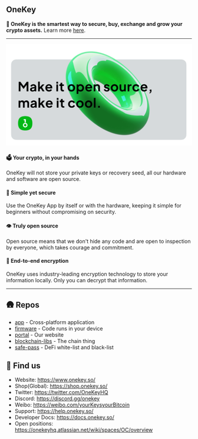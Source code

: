 ## OneKey

 **🔑 OneKey is the smartest way to secure, buy, exchange and grow your crypto assets.** Learn more [here](https://www.onekey.so/).

----

![make something people want](https://github.com/rayston92/graph_bed/blob/edc43bc1cd6ce6a19f3b6c30624a4b58f6870d1f/img/github_home_bg.png?raw=true)


#### 🗳️ Your crypto, in your hands

OneKey will not store your private keys or recovery seed, all our hardware and software are open source.

#### 👶 Simple yet secure

Use the OneKey App by itself or with the hardware, keeping it simple for beginners without compromising on security.

#### 👁️ Truly open source

Open source means that we don't hide any code and are open to inspection by everyone, which takes courage and commitment.

#### 🔐 End-to-end encryption

OneKey uses industry-leading encryption technology to store your information locally. Only you can decrypt that information. 

---

## 🛖 Repos

* [app](https://github.com/OneKeyHQ/app-monorepo) - Cross-platform application
* [firmware](https://github.com/OneKeyHQ/firmware) - Code runs in your device
* [portal](https://github.com/OneKeyHQ/portal) - Our website
* [blockchain-libs](https://github.com/OneKeyHQ/blockchain-libs) - The chain thing
* [safe-pass](https://github.com/OneKeyHQ/safe-pass) -  DeFi white-list and black-list


## 🦦 Find us

* Website: https://www.onekey.so/
* Shop(Global): https://shop.onekey.so/
* Twitter: https://twitter.com/OneKeyHQ
* Discord: https://discord.gg/onekey
* Weibo: https://weibo.com/yourKeysyourBitcoin
* Support: https://help.onekey.so/
* Developer Docs: https://docs.onekey.so/
* Open positions: https://onekeyhq.atlassian.net/wiki/spaces/OC/overview
